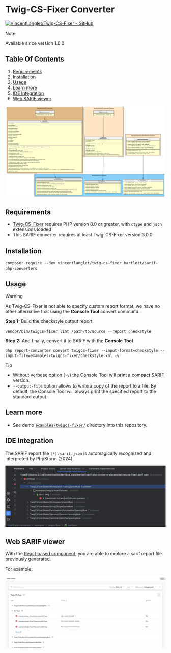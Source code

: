 <!-- markdownlint-disable MD013 -->
# Twig-CS-Fixer Converter

[![VincentLanglet/Twig-CS-Fixer - GitHub](https://gh-card.dev/repos/VincentLanglet/Twig-CS-Fixer.svg?fullname=)](https://github.com/VincentLanglet/Twig-CS-Fixer)

> [!NOTE]
>
> Available since version 1.0.0

## Table Of Contents

1. [Requirements](#requirements)
2. [Installation](#installation)
3. [Usage](#usage)
4. [Learn more](#learn-more)
5. [IDE Integration](#ide-integration)
6. [Web SARIF viewer](#web-sarif-viewer)

![twig_cs_fixer converter](../assets/images/converter-twigcs-fixer.graphviz.svg)

## Requirements

* [Twig-CS-Fixer][twigcs-fixer] requires PHP version 8.0 or greater, with `ctype` and `json` extensions loaded
* This SARIF converter requires at least Twig-CS-Fixer version 3.0.0

## Installation

```shell
composer require --dev vincentlanglet/twig-cs-fixer bartlett/sarif-php-converters
```

## Usage

> [!WARNING]
>
> As Twig-CS-Fixer is not able to specify custom report format,
> we have no other alternative that using the **Console Tool** convert command.

**Step 1:** Build the checkstyle output report

```shell
vendor/bin/twigcs-fixer lint /path/to/source --report checkstyle
```

**Step 2:** And finally, convert it to SARIF with the **Console Tool**

```shell
php report-converter convert twigcs-fixer --input-format=checkstyle --input-file=examples/twigcs-fixer/checkstyle.xml -v
```

> [!TIP]
>
> * Without verbose option (`-v`) the Console Tool will print a compact SARIF version.
> * `--output-file` option allows to write a copy of the report to a file. By default, the Console Tool will always print the specified report to the standard output.

## Learn more

* See demo [`examples/twigcs-fixer/`][example-folder] directory into this repository.

## IDE Integration

The SARIF report file `[*].sarif.json` is automagically recognized and interpreted by PhpStorm (2024).

![PHPStorm integration](../assets/images/phpstorm-twig-cs-fixer.png)

## Web SARIF viewer

With the [React based component][sarif-web-component], you are able to explore a sarif report file previously generated.

For example:

![sarif-web-twig-cs-fixer](../assets/images/sarif-web-twig-cs-fixer.png)

[example-folder]: https://github.com/llaville/sarif-php-sdk/blob/1.0/examples/twigcs-fixer/
[twigcs-fixer]: https://github.com/VincentLanglet/Twig-CS-Fixer
[sarif-web-component]: https://github.com/Microsoft/sarif-web-component
